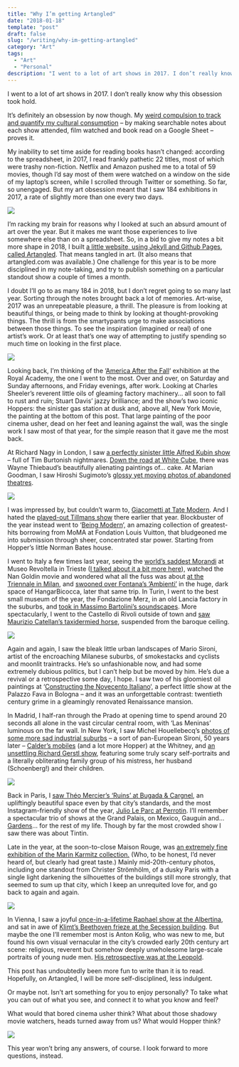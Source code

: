 ```yaml
---
title: "Why I’m getting Artangled"
date: "2018-01-18"
template: "post"
draft: false
slug: "/writing/why-im-getting-artangled"
category: "Art"
tags:
  - "Art"
  - "Personal"
description: "I went to a lot of art shows in 2017. I don’t really know why this obsession took hold."
---
```


I went to a lot of art shows in 2017. I don’t really know why this obsession took hold.

It’s definitely an obsession by now though. My [weird compulsion to track and quantify my cultural consumption](http://josephclift.com/2016/05/05/books-i-read-last-year/) – by making searchable notes about each show attended, film watched and book read on a Google Sheet – proves it.

My inability to set time aside for reading books hasn’t changed: according to the spreadsheet, in 2017, I read frankly pathetic 22 titles, most of which were trashy non-fiction. Netflix and Amazon pushed me to a total of 59 movies, though I’d say most of them were watched on a window on the side of my laptop’s screen, while I scrolled through Twitter or something. So far, so unengaged. But my art obsession meant that I saw 184 exhibitions in 2017, a rate of slightly more than one every two days.

![](/media/why-im-getting-artangled-1.jpg)

I’m racking my brain for reasons why I looked at such an absurd amount of art over the year. But it makes me want those experiences to live somewhere else than on a spreadsheet. So, in a bid to give my notes a bit more shape in 2018, I built [a little website, using Jekyll and Github Pages, called Artangled](http://artangled.com/). That means tangled in art. (It also means that artangled.com was available.) One challenge for this year is to be more disciplined in my note-taking, and try to publish something on a particular standout show a couple of times a month.

I doubt I’ll go to as many 184 in 2018, but I don’t regret going to so many last year. Sorting through the notes brought back a lot of memories. Art-wise, 2017 was an unrepeatable pleasure, a thrill. The pleasure is from looking at beautiful things, or being made to think by looking at thought-provoking things. The thrill is from the smartypants urge to make associations between those things. To see the inspiration (imagined or real) of one artist’s work. Or at least that’s one way of attempting to justify spending so much time on looking in the first place.

![](/media/why-im-getting-artangled-2.jpg)

Looking back, I’m thinking of the ‘[America After the Fall](https://www.royalacademy.org.uk/exhibition/america-after-the-fall)‘ exhibition at the Royal Academy, the one I went to the most. Over and over, on Saturday and Sunday afternoons, and Friday evenings, after work. Looking at Charles Sheeler’s reverent little oils of gleaming factory machinery… all soon to fall to rust and ruin; Stuart Davis’ jazzy brilliance; and the show’s two iconic Hoppers: the sinister gas station at dusk and, above all, New York Movie, the painting at the bottom of this post. That large painting of the poor cinema usher, dead on her feet and leaning against the wall, was the single work I saw most of that year, for the simple reason that it gave me the most back.

At Richard Nagy in London, I saw [a perfectly sinister little Alfred Kubin show](http://richardnagy.com/exhibitions/855/) – full of Tim Burtonish nightmares. [Down the road at White Cube](http://whitecube.com/exhibitions/wayne_thiebaud_masons_yard_2017/), there was Wayne Thiebaud’s beautifully alienating paintings of… cake. At Marian Goodman, I saw Hiroshi Sugimoto’s [glossy yet moving photos of abandoned theatres](https://www.mariangoodman.com/exhibitions/hiroshi-sugimoto-snow-white).

![](/media/why-im-getting-artangled-3.jpg)

I was impressed by, but couldn’t warm to, [Giacometti at Tate Modern](http://www.tate.org.uk/whats-on/tate-modern/exhibition/giacometti). And I hated the [played-out Tillmans show](http://www.tate.org.uk/whats-on/tate-modern/exhibition/wolfgang-tillmans-2017) there earlier that year. Blockbuster of the year instead went to ‘[Being Modern](http://www.fondationlouisvuitton.fr/en/expositions/exposition-moma0.html)‘, an amazing collection of greatest-hits borrowing from MoMA at Fondation Louis Vuitton, that bludgeoned me into submission through sheer, concentrated star power. Starting from Hopper’s little Norman Bates house.

I went to Italy a few times last year, seeing the [world’s saddest Morandi](http://www.museorevoltella.it/opere.php?id_opera=99) at Museo Revoltella in Trieste ([I talked about it a bit more here](http://josephclift.com/2017/10/30/the-white-bottle/)), watched the Nan Goldin movie and wondered what all the fuss was about [at the Triennale in Milan](http://www.triennale.org/en/mostra/nan-goldin-the-ballad-of-sexual-dependency/), and [swooned over Fontana’s ‘Ambienti’](http://www.hangarbicocca.org/en/exhibition/lucio-fontana-environments/) in the huge, dark space of HangarBicocca, later that same trip. In Turin, I went to the best small museum of the year, the Fondazione Merz, in an old Lancia factory in the suburbs, and [took in Massimo Bartolini’s soundscapes](http://fondazionemerz.org/en/exhibitions/massimo-bartolini-four-organs/). More spectacularly, I went to the Castello di Rivoli outside of town and [saw Maurizio Catellan’s taxidermied horse](https://www.castellodirivoli.org/en/artista/maurizio-cattelan/), suspended from the baroque ceiling.

![](/media/why-im-getting-artangled-4.jpg)

Again and again, I saw the bleak little urban landscapes of Mario Sironi, artist of the encroaching Milanese suburbs, of smokestacks and cyclists and moonlit traintracks. He’s so unfashionable now, and had some extremely dubious politics, but I can’t help but be moved by him. He’s due a revival or a retrospective some day, I hope. I saw two of his gloomiest oil paintings at ‘[Constructing the Novecento Italiano](http://www.genusbononiae.it/mostre/costruire-il-novecento/)‘, a perfect little show at the Palazzo Fava in Bologna – and it was an unforgettable contrast: twentieth century grime in a gleamingly renovated Renaissance mansion.

In Madrid, I half-ran through the Prado at opening time to spend around 20 seconds all alone in the vast circular central room, with ‘Las Meninas’ luminous on the far wall. In New York, I saw Michel Houellebecq’s [photos of some more sad industrial suburbs](http://venusovermanhattan.com/exhibition/michel-houellebecq-french-bashing/) – a sort of pan-European Sironi, 50 years later – [Calder’s mobiles](https://whitney.org/Exhibitions/CalderHypermobility) (and a lot more Hopper) at the Whitney, and [an unsettling Richard Gerstl show](http://www.neuegalerie.org/content/richard-gerstl), featuring some truly scary self-portraits and a literally obliterating family group of his mistress, her husband (Schoenberg!) and their children.

![](/media/why-im-getting-artangled-5.jpg)

Back in Paris, I [saw Théo Mercier’s ‘Ruins’ at Bugada & Cargnel](https://www.bugadacargnel.com/en/artists/106859-theo-mercier), an upliftingly beautiful space even by that city’s standards, and the most Instagram-friendly show of the year, [Julio Le Parc at Perrotin](https://www.perrotin.com/artists/Julio_Le_Parc/307). I’ll remember a spectacular trio of shows at the Grand Palais, on Mexico, Gauguin and… [Gardens](http://www.grandpalais.fr/fr/evenement/jardins)… for the rest of my life. Though by far the most crowded show I saw there was about Tintin.

Late in the year, at the soon-to-close Maison Rouge, was [an extremely fine exhibition of the Marin Karmitz collection.](http://lamaisonrouge.org/Maison%20Rouge/documents/mrDPfrMKarmitz9398.pdf) (Who, to be honest, I’d never heard of, but clearly had great taste.) Mainly mid-20th-century photos, including one standout from Christer Strömhölm, of a dusky Paris with a single light darkening the silhouettes of the buildings still more strongly, that seemed to sum up that city, which I keep an unrequited love for, and go back to again and again.

![](/media/why-im-getting-artangled-6.jpg)

In Vienna, I saw a joyful [once-in-a-lifetime Raphael show at the Albertina](https://www.albertina.at/en/exhibitions/raphael/), and sat in awe of [Klimt’s Beethoven frieze at the Secession building](https://www.secession.at/en/). But maybe the one I’ll remember most is Anton Kolig, who was new to me, but found his own visual vernacular in the city’s crowded early 20th century art scene: religious, reverent but somehow deeply unwholesome large-scale portraits of young nude men. [His retrospective was at the Leopold](http://www.leopoldmuseum.org/en/exhibitions/84/anton-kolig).

This post has undoubtedly been more fun to write than it is to read. Hopefully, on Artangled, I will be more self-disciplined, less indulgent.

Or maybe not. Isn’t art something for you to enjoy personally? To take what you can out of what you see, and connect it to what you know and feel?

What would that bored cinema usher think? What about those shadowy movie watchers, heads turned away from us? What would Hopper think?

![](/media/why-im-getting-artangled-7.jpg)

This year won’t bring any answers, of course. I look forward to more questions, instead.
